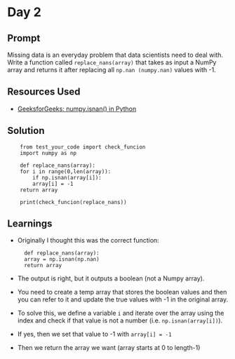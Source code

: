 # Day 2

## Prompt
Missing data is an everyday problem that data scientists need to deal with. Write a function called `replace_nans(array)` that takes as input a NumPy array and returns it after replacing all `np.nan (numpy.nan)` values with -1.

## Resources Used
* [GeeksforGeeks: numpy.isnan() in Python](https://www.geeksforgeeks.org/numpy-isnan-python/)

## Solution

        from test_your_code import check_funcion
        import numpy as np

        def replace_nans(array):
        for i in range(0,len(array)):
            if np.isnan(array[i]):
            array[i] = -1
        return array
        
        print(check_funcion(replace_nans))

## Learnings
* Originally I thought this was the correct function:

        def replace_nans(array):
        array = np.isnan(np.nan)
        return array

* The output is right, but it outputs a boolean (not a Numpy array).
* You need to create a temp array that stores the boolean values and then you can refer to it and update the true values with -1 in the original array.
* To solve this, we define a variable `i` and iterate over the array using the index and check if that value is not a number (i.e. `np.isnan(array[i])`).
* If yes, then we set that value to -1 with `array[i] = -1`
* Then we return the array we want (array starts at 0 to length-1)

